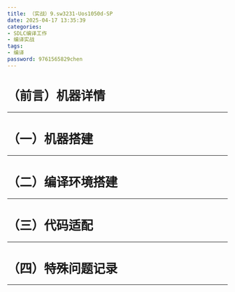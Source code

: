 ```yaml
---
title: （实战）9.sw3231-Uos1050d-SP
date: 2025-04-17 13:35:39 
categories: 
- SDLC编译工作
- 编译实战
tags: 
- 编译
password: 9761565829chen
---
```

# （前言）机器详情

---

# （一）机器搭建

---

# （二）编译环境搭建

---

# （三）代码适配

---

# （四）特殊问题记录

---
